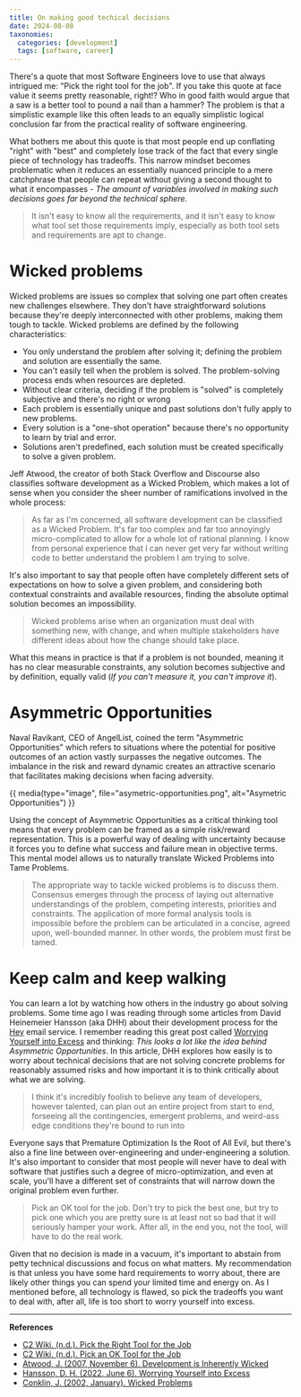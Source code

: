```yaml
---
title: On making good techical decisions
date: 2024-08-08
taxonomies:
  categories: [development]
  tags: [software, career]
---
```


There's a quote that most Software Engineers love to use that always intrigued me: "Pick the right tool for the job". If you take this quote at face value it seems pretty reasonable, right!? Who in good faith would argue that a saw is a better tool to pound a nail than a hammer? The problem is that a simplistic example like this often leads to an equally simplistic logical conclusion far from the practical reality of software engineering.

<!-- more -->

What bothers me about this quote is that most people end up conflating "right" with "best" and completely lose track of the fact that every single piece of technology has tradeoffs. This narrow mindset becomes problematic when it reduces an essentially nuanced principle to a mere catchphrase that people can repeat without giving a second thought to what it encompasses - _The amount of variables involved in making such decisions goes far beyond the technical sphere._

> It isn't easy to know all the requirements, and it isn't easy to know what tool set those requirements imply, especially as both tool sets and requirements are apt to change.

# Wicked problems

Wicked problems are issues so complex that solving one part often creates new challenges elsewhere. They don't have straightforward solutions because they're deeply interconnected with other problems, making them tough to tackle. Wicked problems are defined by the following characteristics:

- You only understand the problem after solving it; defining the problem and solution are essentially the same.
- You can't easily tell when the problem is solved. The problem-solving process ends when resources are depleted.
- Without clear criteria, deciding if the problem is "solved" is completely subjective and there's no right or wrong
- Each problem is essentially unique and past solutions don't fully apply to new problems.
- Every solution is a "one-shot operation" because there's no opportunity to learn by trial and error.
- Solutions aren't predefined, each solution must be created specifically to solve a given problem.

Jeff Atwood, the creator of both Stack Overflow and Discourse also classifies software development as a Wicked Problem, which makes a lot of sense when you consider the sheer number of ramifications involved in the whole process:

> As far as I'm concerned, all software development can be classified as a Wicked Problem. It's far too complex and far too annoyingly micro-complicated to allow for a whole lot of rational planning. I know from personal experience that I can never get very far without writing code to better understand the problem I am trying to solve.

It's also important to say that people often have completely different sets of expectations on how to solve a given problem, and considering both contextual constraints and available resources, finding the absolute optimal solution becomes an impossibility.

> Wicked problems arise when an organization must deal with something new, with change, and when multiple stakeholders have different ideas about how the change should take place.

What this means in practice is that if a problem is not bounded, meaning it has no clear measurable constraints, any solution becomes subjective and by definition, equally valid (_If you can't measure it, you can't improve it_).

# Asymmetric Opportunities

Naval Ravikant, CEO of AngelList, coined the term "Asymmetric Opportunities" which refers to situations where the potential for positive outcomes of an action vastly surpasses the negative outcomes. The imbalance in the risk and reward dynamic creates an attractive scenario that facilitates making decisions when facing adversity.

{{ media(type="image", file="asymetric-opportunities.png", alt="Asymetric Opportunities") }}

Using the concept of Asymmetric Opportunities as a critical thinking tool means that every problem can be framed as a simple risk/reward representation. This is a powerful way of dealing with uncertainty because it forces you to define what success and failure mean in objective terms. This mental model allows us to naturally translate Wicked Problems into Tame Problems.

> The appropriate way to tackle wicked problems is to discuss them. Consensus emerges through the process of laying out alternative understandings of the problem, competing interests, priorities and constraints. The application of more formal analysis tools is impossible before the problem can be articulated in a concise, agreed upon, well-bounded manner. In other words, the problem must first be tamed.

# Keep calm and keep walking

You can learn a lot by watching how others in the industry go about solving problems. Some time ago I was reading through some articles from David Heinemeier Hansson (aka DHH) about their development process for the [Hey](https://www.hey.com/) email service. I remember reading this great post called [Worrying Yourself into Excess](https://world.hey.com/dhh/worrying-yourself-into-excess-37e06863) and thinking: _This looks a lot like the idea behind Asymmetric Opportunities_. In this article, DHH explores how easily is to worry about technical decisions that are not solving concrete problems for reasonably assumed risks and how important it is to think critically about what we are solving.

> I think it's incredibly foolish to believe any team of developers, however talented, can plan out an entire project from start to end, forseeing all the contingencies, emergent problems, and weird-ass edge conditions they're bound to run into

Everyone says that Premature Optimization Is the Root of All Evil, but there's also a fine line between over-engineering and under-engineering a solution. It's also important to consider that most people will never have to deal with software that justifies such a degree of micro-optimization, and even at scale, you'll have a different set of constraints that will narrow down the original problem even further.

> Pick an OK tool for the job. Don't try to pick the best one, but try to pick one which you are pretty sure is at least not so bad that it will seriously hamper your work. After all, in the end you, not the tool, will have to do the real work.

Given that no decision is made in a vacuum, it's important to abstain from petty technical discussions and focus on what matters. My recommendation is that unless you have some hard requirements to worry about, there are likely other things you can spend your limited time and energy on. As I mentioned before, all technology is flawed, so pick the tradeoffs you want to deal with, after all, life is too short to worry yourself into excess.

---

**References**

- [C2 Wiki. (n.d.). Pick the Right Tool for the Job](https://wiki.c2.com/?PickTheRightToolForTheJob)
- [C2 Wiki. (n.d.). Pick an OK Tool for the Job](https://wiki.c2.com/?PickAnOkToolForTheJob)
- [Atwood, J. (2007, November 6). Development is Inherently Wicked](https://blog.codinghorror.com/development-is-inherently-wicked/)
- [Hansson, D. H. (2022, June 6). Worrying Yourself into Excess](https://world.hey.com/dhh/worrying-yourself-into-excess-37e06863)
- [Conklin, J. (2002, January). Wicked Problems](https://www.leanessays.com/2002/01/wicked-problems.html)

